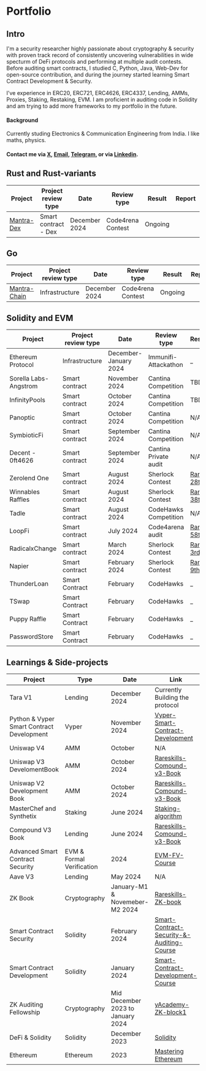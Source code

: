 # Portfolio
## Intro
I'm a security researcher highly passionate about cryptography & security with proven track record of consistently uncovering vulnerabilities in wide specturm of DeFi protocols and performing at multiple audit contests. Before auditing smart contracts, I studied C, Python, Java, Web-Dev for open-source contribution, and during the journey started learning Smart Contract Development & Security.

I've experience in ERC20, ERC721, ERC4626, ERC4337, Lending, AMMs, Proxies, Staking, Restaking, EVM. I am proficient in auditing code in Solidity and am trying to add more frameworks to my portfolio in the future.

#### Background
Currently studing Electronics & Communication Engineering from India. I like maths, physics.

#### Contact me via [X](https://x.com/thisvishalsingh), [Email](mailto:vishal.t.a.k.singh@gmail.com), [Telegram](https://t.me/thisvishalsingh), or via [Linkedin](https://www.linkedin.com/in/vishal-kumar-singh-073aa3222/).

## Rust and Rust-variants

| Project              | Project review type           | Date              | Review type         | Result  | Report        | Sloc              |
|----------------------|-------------------------------|-------------------|---------------------|-----------------|---------|----------|
| [Mantra-Dex](https://github.com/code-423n4/2024-11-mantra-dex) | Smart contract - Dex       |  December 2024      | Code4rena Contest   | Ongoing |  | 22268 |



## Go

| Project              | Project review type | Date              | Review type         | Result          | Report             |Sloc              |
|----------------------|---------------------|-------------------|---------------------|-------------------|--------------------------------------------|------------------|
| [Mantra-Chain](https://github.com/code-423n4/2024-11-mantra) | Infrastructure      |  December 2024      | Code4rena Contest   | Ongoing | | 42898 |



## Solidity and EVM

| Project              | Project review type | Date              | Review type         | Result             | Report                                 |Sloc              |
|----------------------|---------------------|-------------------|---------------------|--------------------|----------------------------------------|------------------|
| Ethereum Protocol | Infrastructure         | December-January 2024   | Immunifi-Attackathon | _ |[📄]() | TBD |
| Sorella Labs-Angstrom| Smart contract      | November 2024    | Cantina Competition | TBD |[📄]() | 2432 |
| InfinityPools        | Smart contract      | October 2024    | Cantina Competition | TBD | [📄]()| 8000 |
| Panoptic             | Smart contract      | October 2024    | Cantina Competition | N/A |[📄]() | 4707 |
| SymbioticFi          | Smart contract      | September 2024    | Cantina Competition | N/A| [📄]() | 2509 |
| Decent - 0ft4626     | Smart contract      | September 2024     | Cantina Private audit       | N/A      | [📄]() | N/A|
| Zerolend One         | Smart contract      | August 2024        | Sherlock Contest    | [Rank: 28th](https://audits.sherlock.xyz/contests/466/leaderboard) | [📄]() | 3,027 |
| Winnables Raffles    | Smart contract      | August 2024        | Sherlock Contest    | [Rank: 38th ](https://audits.sherlock.xyz/contests/516/leaderboard) | [📄]() | 781 |
| Tadle                | Smart contract      | August 2024        | CodeHawks Competition | N/A | | 1,229 |
| LoopFi               | Smart contract      | July 2024         | Code4arena audit       | [Rank: 58th](https://code4rena.com/audits/2024-07-loopfi) | [📄]()| 4,562 |
| RadicalxChange       | Smart contract      | March 2024        | Sherlock Contest | [Rank: 3rd 🥉](https://x.com/sherlockdefi/status/1783562986428268607)| [📄]()| 592 |
| Napier               | Smart contract      | February 2024      | Sherlock Contest | [Rank: 9th](https://x.com/sherlockdefi/status/1771852618324664377) | [📄]() |2,050 |
| ThunderLoan          | Smart Contract      | February         | CodeHawks | _ |[📄](reports/Thunder-Loan.md) | 755 |
| TSwap                | Smart Contract      | February         | CodeHawks | _ |[📄](reports/TSwap.md) | 542 |
| Puppy Raffle         | Smart Contract      | February         | CodeHawks | _ |[📄](reports/PuppyRaffle.md) | 216 |
| PasswordStore        | Smart Contract      | February         | CodeHawks | _ |[📄](reports/PasswordStore.md) | 41 |




## Learnings & Side-projects

| Project                             | Type         | Date                    | Link                                    |
|-------------------------------------|--------------|-------------------------|-----------------------------------------|
| Tara V1                             | Lending      |  December 2024            | Currently Building the protocol |
| Python & Vyper Smart Contract Development          | Vyper    | November 2024   | [Vyper-Smart-Contract-Development](https://github.com/this-vishalsingh/moccasin-full-course-cu) |
| Uniswap V4                          | AMM          | October                 | N/A |
| Uniswap V3 DevelomentBook           | AMM          |  October  2024          | [Rareskills-Comound-v3-Book](https://uniswapv3book.com/) |
| Uniswap V2 Development Book         | AMM          | October 2024            | [Rareskills-Comound-v3-Book](https://www.rareskills.io/uniswap-v2-book) |
| MasterChef and Synthetix            | Staking      | June 2024        | [Staking-algorithm](https://www.rareskills.io/post/staking-algorithm) |
| Compound V3 Book                    | Lending      | June 2024           | [Rareskills-Comound-v3-Book](https://www.rareskills.io/compound-v3-book) |
| Advanced Smart Contract Security             | EVM & Formal Verification     | 2024   | [EVM-FV-Course](https://github.com/this-vishalsingh/assembly-evm-opcodes-and-formal-verification-course/tree/main) |
| Aave V3                             | Lending      | May 2024            | N/A |
| ZK Book                             | Cryptography | January-M1 & Novemeber-M2 2024  | [Rareskills-ZK-book](https://www.rareskills.io/zk-book)  |
| Smart Contract Security             | Solidity     | February 2024   | [Smart-Contract-Security-&-Auditing-Course](https://github.com/this-vishalsingh/security-and-auditing-full-course/tree/main) |
| Smart Contract Development          | Solidity     | January 2024   | [Smart-Contract-Development-Course](https://github.com/this-vishalsingh/foundry-full-course-cu) |
| ZK Auditing Fellowship              | Cryptography | Mid December 2023 to January 2024     | [yAcademy-ZK-block1](https://yacademy.dev/fellowships/zBlock1/)  |
| DeFi & Solidity                     | Solidity     | December 2023   | [Solidity](https://cryptozombies.io/) |
| Ethereum                            | Ethereum     | 2023   | [Mastering Ethereum](https://github.com/ethereumbook/ethereumbook) |
